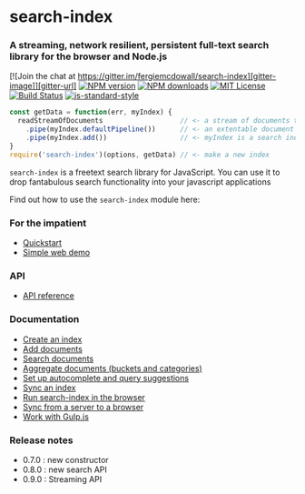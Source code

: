 # search-index
### A streaming, network resilient, persistent full-text search library for the browser and Node.js

[![Join the chat at https://gitter.im/fergiemcdowall/search-index][gitter-image]][gitter-url]
[![NPM version][npm-version-image]][npm-url]
[![NPM downloads][npm-downloads-image]][npm-url]
[![MIT License][license-image]][license-url]
[![Build Status][travis-image]][travis-url]
[![js-standard-style][js-standard-image]][js-standard-url] 

```javascript
const getData = function(err, myIndex) {
  readStreamOfDocuments                   // <- a stream of documents to be indexed
    .pipe(myIndex.defaultPipeline())      // <- an extentable document processing pipeline
    .pipe(myIndex.add())                  // <- myIndex is a search index that can now be queried
}
require('search-index')(options, getData) // <- make a new index
```

`search-index` is a freetext search library for JavaScript. You can use it to drop fantabulous search functionality into your javascript applications

Find out how to use the `search-index` module here:

### For the impatient
 * [Quickstart](./doc/quickstart.md)
 * [Simple web demo](https://rawgit.com/fergiemcdowall/search-index/master/doc/demo/index.html)

### API

 * [API reference](./doc/API.md)

### Documentation
 * [Create an index](./doc/create.md)
 * [Add documents](./doc/add.md)
 * [Search documents](./doc/search.md)
 * [Aggregate documents (buckets and categories)](./doc/aggregations.md)
 * [Set up autocomplete and query suggestions](./doc/autosuggest.md)
 * [Sync an index](./doc/replicate.md)
 * [Run search-index in the browser](./doc/browser.md)
 * [Sync from a server to a browser](./doc/browserSync.md)
 * [Work with Gulp.js](./doc/gulp.md)

<!--
### Other How-tos and Articles on the Interwebs
 * [Getting started with search-index](#)
 * [How to implement stemming in search-index](#)
 * [How to implement synonyms in search-index](#)
 * [Create a Network-Resiliant Search Application](#)
 * [Functionality vs index size (how to shrink your index)](#)
 * [Teasers and Search Term Highlighting](#)
-->
### Release notes

* 0.7.0 : new constructor
* 0.8.0 : new search API
* 0.9.0 : Streaming API

[license-image]: http://img.shields.io/badge/license-MIT-blue.svg?style=flat-square
[license-url]: LICENSE

[npm-url]: https://npmjs.org/package/search-index
[npm-version-image]: http://img.shields.io/npm/v/search-index.svg?style=flat-square
[npm-downloads-image]: http://img.shields.io/npm/dm/search-index.svg?style=flat-square

[travis-url]: http://travis-ci.org/fergiemcdowall/search-index
[travis-image]: http://img.shields.io/travis/fergiemcdowall/search-index.svg?style=flat-square

[gitter-url]: https://gitter.im/fergiemcdowall/search-index?utm_source=badge&utm_medium=badge&utm_campaign=pr-badge&utm_content=badge
[gitter-image]: https://img.shields.io/badge/GITTER-join%20chat-green.svg?style=flat-square

[js-standard-url]: https://github.com/feross/standard
[js-standard-image]: https://img.shields.io/badge/code%20style-standard%20js-green.svg?style=flat-square

